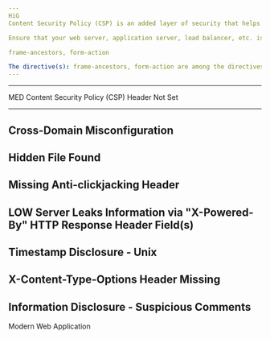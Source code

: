 ```yaml
---
HiG
Content Security Policy (CSP) is an added layer of security that helps to detect and mitigate certain types of attacks. Including (but not limited to) Cross Site Scripting (XSS), and data injection attacks. These attacks are used for everything from data theft to site defacement or distribution of malware. CSP provides a set of standard HTTP headers that allow website owners to declare approved sources of content that browsers should be allowed to load on that page — covered types are JavaScript, CSS, HTML frames, fonts, images and embeddable objects such as Java applets, ActiveX, audio and video files.

Ensure that your web server, application server, load balancer, etc. is properly configured to set the Content-Security-Policy header.

frame-ancestors, form-action

The directive(s): frame-ancestors, form-action are among the directives that do not fallback to default-src, missing/excluding them is the same as allowing anything.
---
```


---

MED
Content Security Policy (CSP) Header Not Set

---

## Cross-Domain Misconfiguration

## Hidden File Found

## Missing Anti-clickjacking Header

LOW
Server Leaks Information via "X-Powered-By" HTTP Response Header Field(s)
--
Timestamp Disclosure - Unix
--
X-Content-Type-Options Header Missing
--
Information Disclosure - Suspicious Comments
--
Modern Web Application
